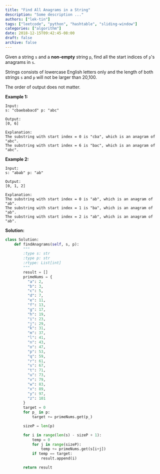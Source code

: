 ```yaml
---
title: "Find All Anagrams in a String"
description: "Some description ..."
authors: ["lek-tin"]
tags: ["leetcode", "python", "hashtable", "sliding-window"]
categories: ["algorithm"]
date: 2018-12-15T09:42:45-08:00
draft: false
archive: false
---
```

Given a string `s` and a **non-empty** string `p`, find all the start indices of `p`'s anagrams in `s`.

Strings consists of lowercase English letters only and the length of both strings `s` and `p` will not be larger than 20,100.

The order of output does not matter.

**Example 1:**
```
Input:
s: "cbaebabacd" p: "abc"

Output:
[0, 6]

Explanation:
The substring with start index = 0 is "cba", which is an anagram of "abc".
The substring with start index = 6 is "bac", which is an anagram of "abc".
```
**Example 2:**
```
Input:
s: "abab" p: "ab"

Output:
[0, 1, 2]

Explanation:
The substring with start index = 0 is "ab", which is an anagram of "ab".
The substring with start index = 1 is "ba", which is an anagram of "ab".
The substring with start index = 2 is "ab", which is an anagram of "ab".
```
**Solution:**
```python
class Solution:
    def findAnagrams(self, s, p):
        """
        :type s: str
        :type p: str
        :rtype: List[int]
        """
        result = []
        primeNums = {
          "a": 2,
          "b": 3,
          "c": 5,
          "d": 7,
          "e": 11,
          "f": 13,
          "g": 17,
          "h": 19,
          "i": 23,
          "j": 29,
          "k": 31,
          "m": 37,
          "l": 41,
          "n": 43,
          "o": 47,
          "p": 53,
          "q": 59,
          "r": 61,
          "s": 67,
          "t": 71,
          "u": 73,
          "v": 79,
          "w": 83,
          "x": 89,
          "y": 97,
          "z": 101
        }
        target = 0
        for p_ in p:
            target += primeNums.get(p_)

        sizeP = len(p)

        for i in range(len(s) - sizeP + 1):
            temp = 0
            for j in range(sizeP):
                temp += primeNums.get(s[i+j])
            if temp == target:
                result.append(i)

        return result
```